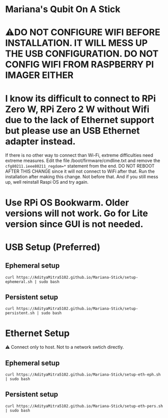 # Mariana's Qubit On A Stick


# ⚠️DO NOT CONFIGURE WIFI BEFORE INSTALLATION. IT WILL MESS UP THE USB CONFIGURATION. DO NOT CONFIG WIFI FROM RASPBERRY PI IMAGER EITHER

# I know its difficult to connect to RPi Zero W, RPi Zero 2 W without Wifi due to the lack of Ethernet support but please use an USB Ethernet adapter instead.

If there is no other way to connect than Wi-Fi, extreme difficulties need extreme measures. Edit the file /boot/firmware/cmdline.txt and remove the `cfg80211.ieee80211_regdom=*` statement from the end. DO NOT REBOOT AFTER THIS CHANGE since it will not connect to WiFi after that. Run the installation after making this change. Not before that. And if you still mess up, well reinstall Raspi OS and try again.

# Use RPi OS Bookwarm. Older versions will not work. Go for Lite version since GUI is not needed.

# USB Setup (Preferred)
## Ephemeral setup
```
curl https://AdityaMitra5102.github.io/Mariana-Stick/setup-ephemeral.sh | sudo bash
```

## Persistent setup
```
curl https://AdityaMitra5102.github.io/Mariana-Stick/setup-persistent.sh | sudo bash
```

# Ethernet Setup
⚠️ Connect only to host. Not to a network swtich directly.
## Ephemeral setup
```
curl https://AdityaMitra5102.github.io/Mariana-Stick/setup-eth-eph.sh | sudo bash
```

## Persistent setup
```
curl https://AdityaMitra5102.github.io/Mariana-Stick/setup-eth-pers.sh | sudo bash
```
